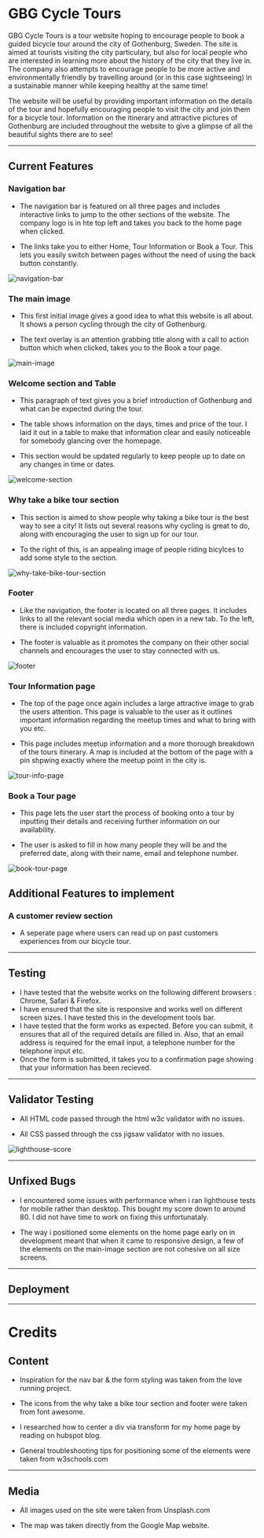 # GBG Cycle Tours
GBG Cycle Tours is a tour website hoping to encourage people to book a guided bicycle tour around the city of Gothenburg, Sweden.
The site is aimed at tourists visiting the city particulary, but also for local people who are interested in learning more about the history of the city that they live in. The company also attempts to encourage people to be more active and environmentally friendly by travelling around (or in this case sightseeing) in a sustainable manner while keeping healthy at the same time!

The website will be useful by providing important information on the details of the tour and hopefully encouraging people to visit the city and join them for a bicycle tour. Information on the itinerary and attractive pictures of Gothenburg are included throughout the website to give a glimpse of all the beautiful sights there are to see!
* * * 

## Current Features

 ### Navigation bar 

 - The navigation bar is featured on all three pages and includes interactive links to jump to the other sections of the website. The company logo is in hte top left and takes you back to the home page when clicked.
 
 - The links take you to either Home, Tour Information or Book a Tour. This lets you easily switch between pages without the need of using the back button constantly.

![navigation-bar](/assets/images/navigation-bar.png)

 ### The main image 

 - This first initial image gives a good idea to what this website is all about. It shows a person cycling through the city of Gothenburg.

 - The text overlay is an attention grabbing title along with a call to action button which when clicked, takes you to the Book a tour page.

 ![main-image](/assets/images/main-image.png)

 ### Welcome section and Table 

 - This paragraph of text gives you a brief introduction of Gothenburg and what can be expected during the tour.

 - The table shows information on the days, times and price of the tour. I laid it out in a table to make that information clear and easily noticeable for somebody glancing over the homepage.

 - This section would be updated regularly to keep people up to date on any changes in time or dates.

 ![welcome-section](/assets/images/welcome-section.png)

 ### Why take a bike tour section

 - This section is aimed to show people why taking a bike tour is the best way to see a city!
 It lists out several reasons why cycling is great to do, along with encouraging the user to sign up for our tour.

 - To the right of this, is an appealing image of people riding bicylces to add some style to the section.

 ![why-take-bike-tour-section](/assets/images/why-take-bike-tour.png)

 ### Footer

 - Like the navigation, the footer is located on all three pages. It includes links to all the relevant social media which open in a new tab. To the left, there is included copyright information.

 - The footer is valuable as it promotes the company on their other social channels and encourages the user to stay connected with us.

 ![footer](/assets/images/footer.png)

 ### Tour Information page 

 - The top of the page once again includes a large attractive image to grab the users attention. This page is valuable to the user as it outlines important information regarding the meetup times and what to bring with you etc.

 - This page includes meetup information and a more thorough breakdown of the tours itinerary. A map is included at the bottom of the page with a pin shpwing exactly where the meetup point in the city is.

 ![tour-info-page](/assets/images/tour-info-page.png)

 ### Book a Tour page 

 - This page lets the user start the process of booking onto a tour by inputting their details and receiving further information on our availability.

 - The user is asked to fill in how many people they will be and the preferred date, along with their name, email and telephone number.

 ![book-tour-page](/assets/images/book-tour-page.png)

 ## Additional Features to implement

 ### A customer review section
 - A seperate page where users can read up on past customers experiences from our bicycle tour.
 * * * 

 ## Testing

 - I have tested that the website works on the following different browsers : Chrome, Safari & Firefox.
 - I have ensured that the site is responsive and works well on different screen sizes. I have tested this in the development tools bar. 
 - I have tested that the form works as expected. Before you can submit, it ensures that all of the required details are filled in. Also, that an email address is required for the email input, a telephone number for the telephone input etc.
 - Once the form is submitted, it takes you to a confirmation page showing that your information has been recieved. 
* * *

 ## Validator Testing 

- All HTML code passed through the html w3c validator with no issues.

- All CSS passed through the css jigsaw validator with no issues.

![lighthouse-score](/assets/images/lighthouse-score.png)

 * * * 

 ## Unfixed Bugs

- I encountered some issues with performance when i ran lighthouse tests for mobile rather than desktop. This bought my score down to around 80. I did not have time to work on fixing this unfortunataly.

- The way i positioned some elements on the home page early on in development meant that when it came to responsive design, a few of the elements on the main-image section are not cohesive on all size screens.
 * * *

 ## Deployment
 * * * 

 # Credits

## Content 

- Inspiration for the nav bar & the form styling was taken from the love running project.

- The icons from the why take a bike tour section and footer were taken from font awesome.

- I researched how to center a div via transform for my home page by reading on hubspot blog.

- General troubleshooting tips for positioning some of the elements were taken from w3schools.com
* * *

## Media 

- All images used on the site were taken from Unsplash.com

- The map was taken directly from the Google Map website.








 
